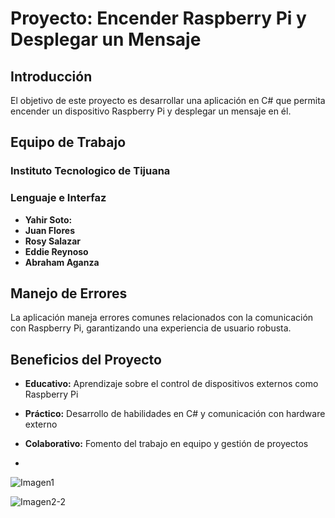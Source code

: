 # Proyecto: Encender Raspberry Pi y Desplegar un Mensaje

## Introducción
El objetivo de este proyecto es desarrollar una aplicación en C# que permita encender un dispositivo Raspberry Pi y desplegar un mensaje en él.

## Equipo de Trabajo
### Instituto Tecnologico de Tijuana
### Lenguaje e Interfaz
- **Yahir Soto:** 
- **Juan Flores** 
- **Rosy Salazar** 
- **Eddie Reynoso** 
- **Abraham Aganza**

## Manejo de Errores
La aplicación maneja errores comunes relacionados con la comunicación con Raspberry Pi, garantizando una experiencia de usuario robusta.

## Beneficios del Proyecto
- **Educativo:** Aprendizaje sobre el control de dispositivos externos como Raspberry Pi
- **Práctico:** Desarrollo de habilidades en C# y comunicación con hardware externo
- **Colaborativo:** Fomento del trabajo en equipo y gestión de proyectos

- 
![Imagen1](https://github.com/Yahirs19/Practicas-Interfaz-/assets/159850737/e374c3b9-8bcb-47b2-868a-4ab378119870)

![Imagen2-2](https://github.com/Yahirs19/Practicas-Interfaz-/assets/159850737/d021eb80-a5c4-4faf-9c94-cf7c4d98bd2c)



